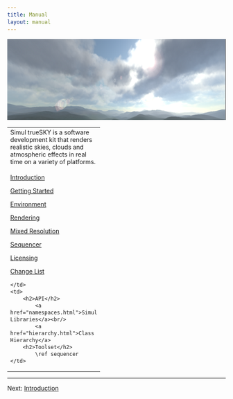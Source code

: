 ```yaml
---
title: Manual
layout: manual
---
```



<img src="/manual/images/MainPageScreenshot.png" alt="trueSKY"/>

<table class="nice" width="100%">
<tr valign="top">
<td style="width:auto" colspan="2">
Simul trueSKY is a software development kit that renders realistic skies, clouds and atmospheric effects in real time on a variety of platforms.

</td>
</tr>
<tr valign="top" rowspan="2">
	<td style="width:200px">

<a href="http://docs.simul.co/manual/01-Intro.html">Introduction</a><br/>

<a href="http://docs.simul.co/manual/02-GettingStarted.html">Getting Started</a><br/>

<a href="http://docs.simul.co/manual/03-Environment.html">Environment</a><br/>

<a href="http://docs.simul.co/manual/04-Rendering.html">Rendering</a><br/>

<a href="http://docs.simul.co/manual/05-MixedResolution.html">Mixed Resolution</a><br/>

<a href="http://docs.simul.co/manual/06-Sequencer.html">Sequencer</a><br/>

<a href="http://docs.simul.co/manual/07-Licensing.html">Licensing</a><br/>

<a href="http://docs.simul.co/manual/09-ChangeList.html">Change List</a><br/>
	
	
	</td>
	<td>
		<h2>API</h2>
			<a href="namespaces.html">Simul Libraries</a><br/>
			<a href="hierarchy.html">Class Hierarchy</a>
		<h2>Toolset</h2>
			\ref sequencer
	</td>
</tr>
</table>

<hr size="1">

Next: <a href="/manual/01-Intro">Introduction</a>